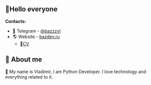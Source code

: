 ## 🤝Hello everyone

**Contacts:**

-   💬 Telegram - [@bazzzvl](https://t.me/bazzzvl)
-   🌎 Website - [bazdev.ru](https://bazdev.ru)
    -  📃[CV](https://bazdev.ru/cv)

## 🧐 About me

👋 My name is Vladimir, I am Python Developer. I love technology and everything related to it.
